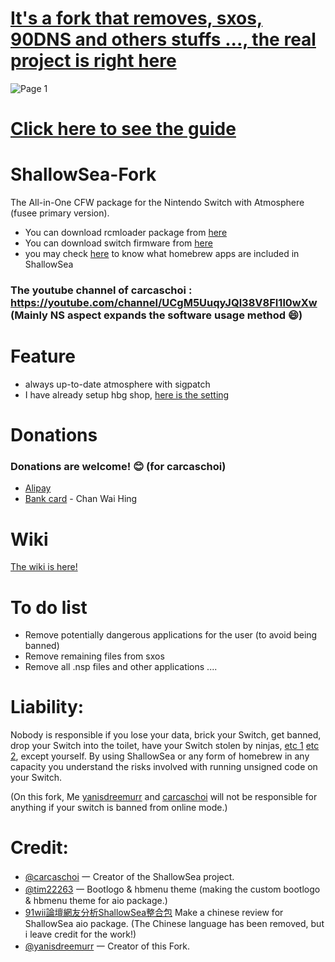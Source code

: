 # [It's a fork that removes, sxos, 90DNS and others stuffs ..., the real project is right here](https://github.com/carcaschoi/ShallowSea)

![Page 1](https://user-images.githubusercontent.com/46537034/118379925-a9bc7700-b5de-11eb-8280-9dfe3264e450.jpg)

# [Click here to see the guide](https://github.com/yanisdreemurr/ShallowSea-Fork/wiki)
# ShallowSea-Fork
The All-in-One CFW package for the Nintendo Switch with Atmosphere (fusee primary version).
* You can download rcmloader package from [here](https://github.com/carcaschoi/rcmloader-package)
* You can download switch firmware from [here](https://darthsternie.net/switch-firmwares/)
* you may check [here](https://github.com/yanisdreemurr/ShallowSea-Fork/wiki/ShallowSea-homebrew-app-includes) to know what homebrew apps are included in ShallowSea
### The youtube channel of carcaschoi : https://youtube.com/channel/UCgM5UuqyJQl38V8FI1l0wXw (Mainly NS aspect expands the software usage method 😄)
# Feature
* always up-to-date atmosphere with sigpatch
* I have already setup hbg shop, [here is the setting](https://github.com/yanisdreemurr/ShallowSea/blob/main/tinfoil%20shop%20setup)

# Donations
### Donations are welcome! 😊 (for carcaschoi)
* [Alipay](https://user-images.githubusercontent.com/64573431/114517581-0ee41c00-9c71-11eb-8230-d6b029fc9cc2.jpg)
* [Bank card](https://user-images.githubusercontent.com/64573431/114518848-5fa84480-9c72-11eb-95aa-7809a6e3332d.jpg) - Chan Wai Hing

# Wiki
[The wiki is here!](https://github.com/yanisdreemurr/ShallowSea-Fork/wiki)

# To do list
- Remove potentially dangerous applications for the user (to avoid being banned)
- Remove remaining files from sxos 
- Remove all .nsp files and other applications .... 

# Liability:
Nobody is responsible if you lose your data, brick your Switch, get banned, drop your Switch into the toilet, have your Switch stolen by ninjas, [etc 1](https://www.youtube.com/watch?v=XnwvYiMK3ik) [etc 2](https://www.youtube.com/playlist?list=PLK6G4JP74vhF7UQwzdcXfG2eLclu-GcEc), except yourself. By using ShallowSea or any form of homebrew in any capacity you understand the risks involved with running unsigned code on your Switch.

(On this fork, Me [yanisdreemurr](https://github.com/yanisdreemurr) and [carcaschoi](https://github.com/carcaschoi) will not be responsible for anything if your switch is banned from online mode.)

# Credit:
* [@carcaschoi](https://github.com/carcaschoi) 一 Creator of the ShallowSea project.
* [@tim22263](https://github.com/tim22263) 一 Bootlogo & hbmenu theme (making the custom bootlogo & hbmenu theme for aio package.)
* [91wii論壇網友分析ShallowSea整合包](
https://www.91wii.com/thread-231061-1-1.html) Make a chinese review for ShallowSea aio package. (The Chinese language has been removed, but i leave  credit for the work!)
* [@yanisdreemurr](https://github.com/yanisdreemurr) 一 Creator of this Fork.
